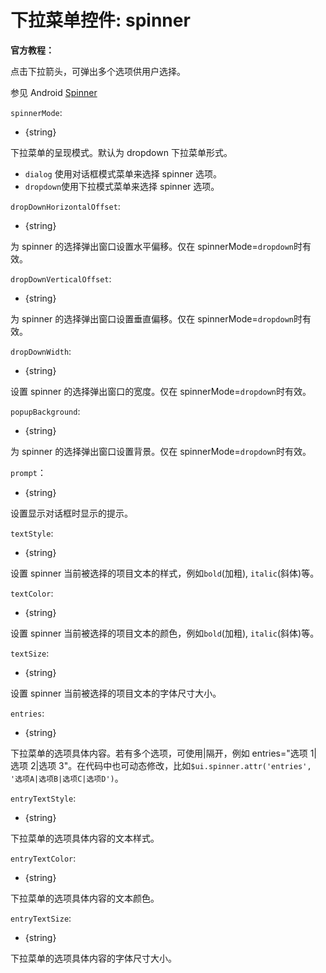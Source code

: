 # 下拉菜单控件: spinner

**官方教程：**

点击下拉箭头，可弹出多个选项供用户选择。

参见 Android [Spinner](https://developer.android.google.cn/reference/android/widget/Spinner)

`spinnerMode`:

-   {string}

下拉菜单的呈现模式。默认为 dropdown 下拉菜单形式。

-   `dialog` 使用对话框模式菜单来选择 spinner 选项。
-   `dropdown`使用下拉模式菜单来选择 spinner 选项。

`dropDownHorizontalOffset`:

-   {string}

为 spinner 的选择弹出窗口设置水平偏移。仅在 spinnerMode=`dropdown`时有效。

`dropDownVerticalOffset`:

-   {string}

为 spinner 的选择弹出窗口设置垂直偏移。仅在 spinnerMode=`dropdown`时有效。

`dropDownWidth`:

-   {string}

设置 spinner 的选择弹出窗口的宽度。仅在 spinnerMode=`dropdown`时有效。

`popupBackground`:

-   {string}

为 spinner 的选择弹出窗口设置背景。仅在 spinnerMode=`dropdown`时有效。

`prompt`：

-   {string}

设置显示对话框时显示的提示。

`textStyle`:

-   {string}

设置 spinner 当前被选择的项目文本的样式，例如`bold`(加粗), `italic`(斜体)等。

`textColor`:

-   {string}

设置 spinner 当前被选择的项目文本的颜色，例如`bold`(加粗), `italic`(斜体)等。

`textSize`:

-   {string}

设置 spinner 当前被选择的项目文本的字体尺寸大小。

`entries`:

-   {string}

下拉菜单的选项具体内容。若有多个选项，可使用|隔开，例如 entries="选项 1|选项 2|选项 3"。在代码中也可动态修改，比如`$ui.spinner.attr('entries', '选项A|选项B|选项C|选项D')`。

`entryTextStyle`:

-   {string}

下拉菜单的选项具体内容的文本样式。

`entryTextColor`:

-   {string}

下拉菜单的选项具体内容的文本颜色。

`entryTextSize`:

-   {string}

下拉菜单的选项具体内容的字体尺寸大小。
